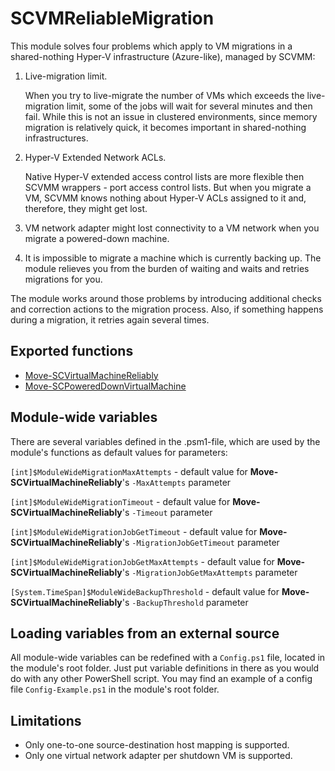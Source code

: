 # SCVMReliableMigration

This module solves four problems which apply to VM migrations in a shared-nothing Hyper-V infrastructure (Azure-like), managed by SCVMM:

1. Live-migration limit.

    When you try to live-migrate the number of VMs which exceeds the live-migration limit, some of the jobs will wait for several minutes and then fail. While this is not an issue in clustered environments, since memory migration is relatively quick, it becomes important in shared-nothing infrastructures.

2. Hyper-V Extended Network ACLs.

    Native Hyper-V extended access control lists are more flexible then SCVMM wrappers - port access control lists. But when you migrate a VM, SCVMM knows nothing about Hyper-V ACLs assigned to it and, therefore, they might get lost.

3. VM network adapter might lost connectivity to a VM network when you migrate a powered-down machine.

4. It is impossible to migrate a machine which is currently backing up. The module relieves you from the burden of waiting and waits and retries migrations for you.

The module works around those problems by introducing additional checks and correction actions to the migration process. Also, if something happens during a migration, it retries again several times.

## Exported functions
* [Move-SCVirtualMachineReliably](docs/Move-SCVirtualMachineReliably.md)
* [Move-SCPoweredDownVirtualMachine](docs/Move-SCPoweredDownVirtualMachine.md)

## Module-wide variables
There are several variables defined in the .psm1-file, which are used by the module's functions as default values for parameters:

`[int]$ModuleWideMigrationMaxAttempts` - default value for **Move-SCVirtualMachineReliably**'s `-MaxAttempts` parameter

`[int]$ModuleWideMigrationTimeout` - default value for **Move-SCVirtualMachineReliably**'s `-Timeout` parameter

`[int]$ModuleWideMigrationJobGetTimeout` - default value for **Move-SCVirtualMachineReliably**'s `-MigrationJobGetTimeout` parameter

`[int]$ModuleWideMigrationJobGetMaxAttempts` - default value for **Move-SCVirtualMachineReliably**'s `-MigrationJobGetMaxAttempts` parameter

`[System.TimeSpan]$ModuleWideBackupThreshold` - default value for **Move-SCVirtualMachineReliably**'s `-BackupThreshold` parameter

## Loading variables from an external source
All module-wide variables can be redefined with a `Config.ps1` file, located in the module's root folder. Just put variable definitions in there as you would do with any other PowerShell script. You may find an example of a config file `Config-Example.ps1` in the module's root folder.

## Limitations
* Only one-to-one source-destination host mapping is supported.
* Only one virtual network adapter per shutdown VM is supported.